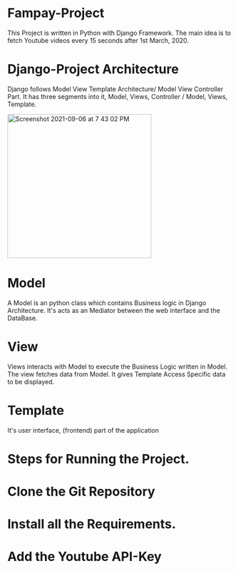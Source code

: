 # Fampay-Project

This Project is written in Python with Django Framework.
The main idea is to fetch Youtube videos every 15 seconds after 1st March, 2020.

# Django-Project Architecture

Django follows Model View Template Architecture/ Model View Controller Part. It has three segments into it, Model, Views, Controller / Model, Views, Template.

<img width="323" alt="Screenshot 2021-09-06 at 7 43 02 PM" src="https://user-images.githubusercontent.com/19856958/132230163-1b575ea0-4bf4-4db4-8508-0496acab6139.png">

# Model

A Model is an python class which contains Business logic in Django Architecture. It's acts as an Mediator between the web interface and the DataBase.

# View

Views interacts with Model to execute the Business Logic written in Model. The view fetches data from Model. It gives Template Access Specific data to be displayed.

# Template

It's user interface, (frontend) part of the application


# Steps for Running the Project.

# Clone the Git Repository

# Install all the Requirements.

# Add the Youtube API-Key

